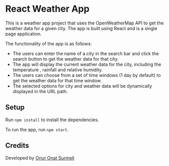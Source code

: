 # React Weather App

This is a weather app project that uses the OpenWeatherMap API to get the weather data for a given city. The app is built using React and is a single page application.

The functionality of the app is as follows:
- The users can enter the name of a city in the search bar and click the search button to get the weather data for that city.
- The app will display the current weather data for the city, including the temperature , rainfall and relative humidity.
- The users can choose from a set of time windows (1 day by default) to get the weather data for that time window.
- The selected options for city and weather data will be dynamically displayed in the URL path.
  
## Setup

Run `npm install` to install the dependencies.

To run the app, run `npm start`.

## Credits

Developed by [Onur Onat Surmeli](https://github.com/Zibilyonik)

